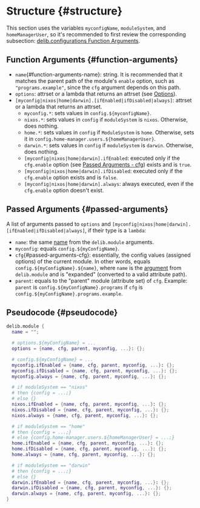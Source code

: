 # Structure {#structure}
This section uses the variables `myconfigName`, `moduleSystem`, and `homeManagerUser`, so it's recommended to first review the corresponding subsection: [delib.configurations Function Arguments](/configurations/structure#function-arguments).

## Function Arguments {#function-arguments}
- `name`{#function-arguments-name}: string. It is recommended that it matches the parent path of the module's `enable` option, such as `"programs.example"`, since the `cfg` argument depends on this path.
- `options`: attrset or a lambda that returns an attrset (see [Options](/options/introduction)).
- `[myconfig|nixos|home|darwin].[ifEnabled|ifDisabled|always]`: attrset or a lambda that returns an attrset.
  - `myconfig.*`: sets values in `config.${myconfigName}`.
  - `nixos.*`: sets values in `config` if `moduleSystem` is `nixos`. Otherwise, does nothing.
  - `home.*`: sets values in `config` if `ModuleSystem` is `home`. Otherwise, sets it in `config.home-manager.users.${homeManagerUser}`.
  - `darwin.*`: sets values in `config` if `moduleSystem` is `darwin`. Otherwise, does nothing.
  - `[myconfig|nixos|home|darwin].ifEnabled`: executed only if the `cfg.enable` option (see [Passed Arguments - cfg](#passed-arguments-cfg)) exists and is `true`.
  - `[myconfig|nixos|home|darwin].ifDisabled`: executed only if the `cfg.enable` option exists and is `false`.
  - `[myconfig|nixos|home|darwin].always`: always executed, even if the `cfg.enable` option doesn't exist.

## Passed Arguments {#passed-arguments}
A list of arguments passed to `options` and `[myconfig|nixos|home|darwin].[ifEnabled|ifDisabled|always]`, if their type is a `lambda`:
- `name`: the same [name](#function-arguments-name) from the `delib.module` arguments.
- `myconfig`: equals `config.${myConfigName}`.
- `cfg`{#passed-arguments-cfg}: essentially, the config values (assigned options) of the current module. In other words, equals `config.${myConfigName}.${name}`, where `name` is the [argument](#function-arguments-name) from `delib.module` and is "expanded" (converted to a valid attribute path).
- `parent`: equals to the "parent" module (attribute set) of `cfg`. Example: `parent` is `config.${myConfigName}.programs` if `cfg` is `config.${myConfigName}.programs.example`.

## Pseudocode {#pseudocode}
```nix
delib.module {
  name = "";

  # options.${myConfigName} = ...
  options = {name, cfg, parent, myconfig, ...}: {};

  # config.${myConfigName} = ...
  myconfig.ifEnabled = {name, cfg, parent, myconfig, ...}: {};
  myconfig.ifDisabled = {name, cfg, parent, myconfig, ...}: {};
  myconfig.always = {name, cfg, parent, myconfig, ...}: {};

  # if moduleSystem == "nixos"
  # then {config = ...;}
  # else {}
  nixos.ifEnabled = {name, cfg, parent, myconfig, ...}: {};
  nixos.ifDisabled = {name, cfg, parent, myconfig, ...}: {};
  nixos.always = {name, cfg, parent, myconfig, ...}: {};

  # if moduleSystem == "home"
  # then {config = ...;}
  # else {config.home-manager.users.${homeManagerUser} = ...;}
  home.ifEnabled = {name, cfg, parent, myconfig, ...}: {};
  home.ifDisabled = {name, cfg, parent, myconfig, ...}: {};
  home.always = {name, cfg, parent, myconfig, ...}: {};

  # if moduleSystem == "darwin"
  # then {config = ...;}
  # else {}
  darwin.ifEnabled = {name, cfg, parent, myconfig, ...}: {};
  darwin.ifDisabled = {name, cfg, parent, myconfig, ...}: {};
  darwin.always = {name, cfg, parent, myconfig, ...}: {};
}
```
